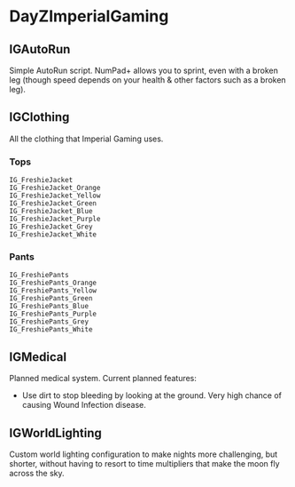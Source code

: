# DayZImperialGaming

## IGAutoRun
Simple AutoRun script. NumPad+ allows you to sprint, even with a broken leg (though speed depends on your health & other factors such as a broken leg).

## IGClothing
All the clothing that Imperial Gaming uses.

### Tops
```
IG_FreshieJacket
IG_FreshieJacket_Orange
IG_FreshieJacket_Yellow
IG_FreshieJacket_Green
IG_FreshieJacket_Blue
IG_FreshieJacket_Purple
IG_FreshieJacket_Grey
IG_FreshieJacket_White
```

### Pants
```
IG_FreshiePants
IG_FreshiePants_Orange
IG_FreshiePants_Yellow
IG_FreshiePants_Green
IG_FreshiePants_Blue
IG_FreshiePants_Purple
IG_FreshiePants_Grey
IG_FreshiePants_White
```

## IGMedical
Planned medical system. Current planned features:
* Use dirt to stop bleeding by looking at the ground. Very high chance of causing Wound Infection disease.

## IGWorldLighting
Custom world lighting configuration to make nights more challenging, but shorter, without having to resort to time multipliers that make the moon fly across the sky.
